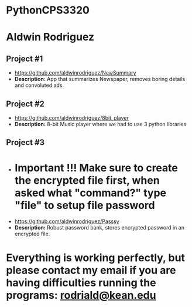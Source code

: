 # PythonCPS3320

# Aldwin Rodriguez

## Project #1

- https://github.com/aldwinrodriguez/NewSummary
- <b>Description:</b> App that summarizes Newspaper, removes boring details and convoluted ads.

## Project #2

- https://github.com/aldwinrodriguez/8bit_player
- <b>Description:</b> 8-bit Music player where we had to use 3 python libraries 

## Project #3

- # <b> Important !!! </b> Make sure to create the encrypted file first, when asked what "command?" type "file" to setup file password
- https://github.com/aldwinrodriguez/Passsy
- <b>Description:</b> Robust password bank, stores encrypted password in an encrypted file.

# Everything is working perfectly, but please contact my email if you are having difficulties running the programs: rodriald@kean.edu
